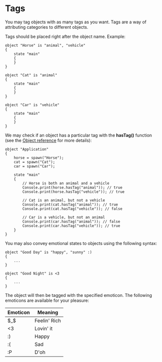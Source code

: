 Tags
====

You may tag objects with as many tags as you want. Tags are a way of attributing categories to different objects.

Tags should be placed right after the object name. Example:

```
object "Horse" is "animal", "vehicle"
{
    state "main"
    {
    }
}

object "Cat" is "animal"
{
    state "main"
    {
    }
}

object "Car" is "vehicle"
{
    state "main"
    {
    }
}
```

We may check if an object has a particular tag with the **hasTag()** function (see the [Object reference](../reference/object#hastag) for more details):

```
object "Application"
{
    horse = spawn("Horse");
    cat = spawn("Cat");
    car = spawn("Car");

    state "main"
    {
        // Horse is both an animal and a vehicle
        Console.print(horse.hasTag("animal")); // true
        Console.print(horse.hasTag("vehicle")); // true

        // Cat is an animal, but not a vehicle
        Console.print(cat.hasTag("animal")); // true
        Console.print(cat.hasTag("vehicle")); // false

        // Car is a vehicle, but not an animal
        Console.print(car.hasTag("animal")); // false
        Console.print(car.hasTag("vehicle")); // true
    }
}
```

You may also convey emotional states to objects using the following syntax:

```
object "Good Day" is "happy", "sunny" :)
{
    ...
}

object "Good Night" is <3
{
    ...
}
```

The object will then be tagged with the specified emoticon. The following emoticons are available for your pleasure:

Emoticon|Meaning
--------|-------
$_$ | Feelin' Rich
<3 | Lovin' it
:) | Happy
:( | Sad
:P | D'oh
